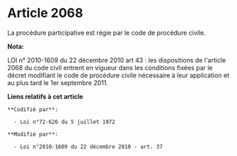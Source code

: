 # Article 2068

La procédure participative est régie par le code de procédure civile.

**Nota:**

LOI n° 2010-1609 du 22 décembre 2010 art 43 : les dispositions de l'article 2068 du code civil entrent en vigueur dans les
conditions fixées par le décret modifiant le code de procédure civile nécessaire à leur application et au plus tard le 1er
septembre 2011.

**Liens relatifs à cet article**

	**Codifié par**:

	  - Loi n°72-626 du 5 juillet 1972

	**Modifié par**:

	  - Loi n°2010-1609 du 22 décembre 2010 - art. 37
